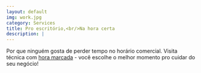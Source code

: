 ```yaml
---
layout: default
img: work.jpg
category: Services
title: Pro escritório,<br/>Na hora certa
description: |
---
```

  Por que ninguém gosta de perder tempo no horário comercial.
  Visita técnica com [hora marcada](https://forms.gle/uQjG9Eu7W193UVEi7) - você escolhe o melhor momento pro cuidar do seu negócio!